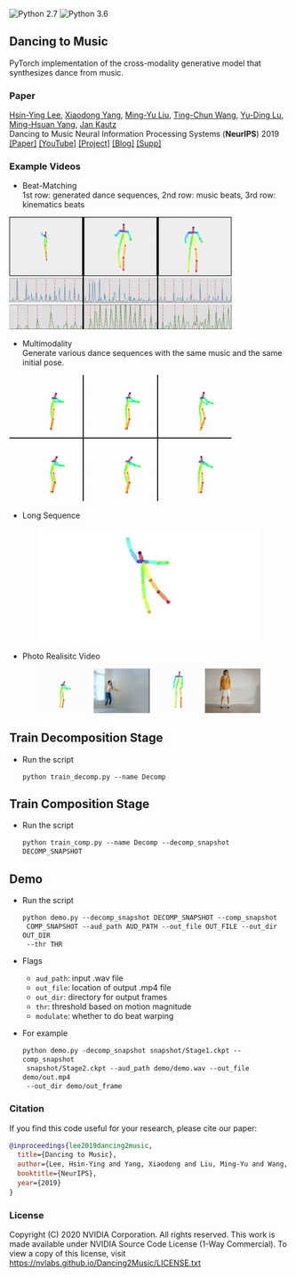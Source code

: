 ![Python 2.7](https://img.shields.io/badge/python-2.7-green.svg)
![Python 3.6](https://img.shields.io/badge/python-3.6-green.svg)
## Dancing to Music
PyTorch implementation of the cross-modality generative model that synthesizes dance from music.


### Paper 
[Hsin-Ying Lee](http://vllab.ucmerced.edu/hylee/), [Xiaodong Yang](https://xiaodongyang.org/), [Ming-Yu Liu](http://mingyuliu.net/), [Ting-Chun Wang](https://tcwang0509.github.io/), [Yu-Ding Lu](https://jonlu0602.github.io/), [Ming-Hsuan Yang](https://faculty.ucmerced.edu/mhyang/), [Jan Kautz](http://jankautz.com/)  
Dancing to Music
Neural Information Processing Systems (**NeurIPS**) 2019     
[[Paper]](https://arxiv.org/abs/1911.02001) [[YouTube]](https://youtu.be/-e9USqfwZ4A) [[Project]](http://vllab.ucmerced.edu/hylee/Dancing2Music/script.txt) [[Blog]](https://news.developer.nvidia.com/nvidia-dance-to-music-neurips/) [[Supp]](http://xiaodongyang.org/publications/papers/dance2music-supp-neurips19.pdf)

### Example Videos
- Beat-Matching     
1st row: generated dance sequences, 2nd row: music beats, 3rd row: kinematics beats         
<p align='left'>
  <img src='imgs/example.gif' width='400'/>
</p>

- Multimodality    
Generate various dance sequences with the same music and the same initial pose. 
<p align='left'>
  <img src='imgs/multimodal.gif' width='400'/>
</p>

- Long Sequence
<p align='center'>
  <kbd>
   <img src='imgs/long.gif' width='400'/>
  </kbd>
</p>

- Photo Realisitc Video
<p align='center'>
  <img src='imgs/v2v.gif' width='400'/>
</p>


## Train Decomposition Stage
- Run the script
  ```
  python train_decomp.py --name Decomp
  ```

## Train Composition Stage
- Run the script
  ```
  python train_comp.py --name Decomp --decomp_snapshot DECOMP_SNAPSHOT
  ```

## Demo
- Run the script
  ```
  python demo.py --decomp_snapshot DECOMP_SNAPSHOT --comp_snapshot
   COMP_SNAPSHOT --aud_path AUD_PATH --out_file OUT_FILE --out_dir OUT_DIR
   --thr THR
  ```
- Flags
  - `aud_path`: input .wav file
  - `out_file`: location of output .mp4 file
  - `out_dir`: directory for output frames
  - `thr`: threshold based on motion magnitude
  - `modulate`: whether to do beat warping

- For example
  ```
  python demo.py -decomp_snapshot snapshot/Stage1.ckpt --comp_snapshot
   snapshot/Stage2.ckpt --aud_path demo/demo.wav --out_file demo/out.mp4 
   --out_dir demo/out_frame
  ```

  

### Citation
If you find this code useful for your research, please cite our paper:
```bibtex
@inproceedings{lee2019dancing2music,
  title={Dancing to Music},
  author={Lee, Hsin-Ying and Yang, Xiaodong and Liu, Ming-Yu and Wang, Ting-Chun and Lu, Yu-Ding and Yang, Ming-Hsuan and Kautz, Jan},
  booktitle={NeurIPS},
  year={2019}
}
```

### License
Copyright (C) 2020 NVIDIA Corporation. All rights reserved. This work is made available under NVIDIA Source Code License (1-Way Commercial). To view a copy of this license, visit https://nvlabs.github.io/Dancing2Music/LICENSE.txt


